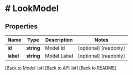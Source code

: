 # # LookModel

## Properties

Name | Type | Description | Notes
------------ | ------------- | ------------- | -------------
**id** | **string** | Model Id | [optional] [readonly]
**label** | **string** | Model Label | [optional] [readonly]

[[Back to Model list]](../../README.md#models) [[Back to API list]](../../README.md#endpoints) [[Back to README]](../../README.md)
